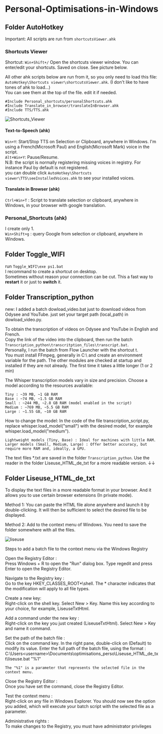 # Personal-Optimisations-in-Windows  
  
## Folder AutoHotkey

Important: All scripts are run from `shortcutsViewer.ahk`

### Shortcuts Viewer

Shortcut: `Win+Shift+/` Open the shortcuts viewer window. You can enter/edit your shortcuts. Saved on close. See picture below.
    
All other ahk scripts below are run from it, so you only need to load this file: `AutoHotkey\Shortcuts viewer\shortcutsViewer.ahk`.  (I don't like to have tones of ahk to load...)  
You can see them at the top of the file. edit it if needed.
```
#Include Personal_shortcuts/personalShortcuts.ahk
#Include Translate_in_browser/translateInBrowser.ahk
#Include TTS/TTS.ahk
```
  
![Shortcuts_Viewer](Assets/shortcutsViewer.png)

#### Text-to-Speech (ahk)

`Win+Y`: Start/Stop TTS on Selection or Clipboard, anywhere in Windows. I'm using a French(Microsoft Paul) and English(Microsoft Mark) voice in the script.   
`Alt+Win+Y`: Pause/Resume.  
N.B: the script is normally registering missing voices in registry. For instance Paul by default is not registered.  
you can double click `AutoHotkey\Shortcuts viewer\TTS\seeInstalledVoices.ahk` to see your installed voices.
  
#### Translate in Browser (ahk)

`Ctrl+Win+T` : Script to translate selection or clipboard, anywhere in Windows, in your browser with google translation. 

### Personal_Shortcuts (ahk)

I create only 1.  
`Win+Shift+g` : query Google from selection or clipboard, anywhere in Windows.

## Folder Toggle_WIFI
  
run `Toggle_WIFI\exe ps1.bat`  
I recommand to create a shortcut on desktop.  
Sometimes without reason your connection can be cut. This a fast way to **restart** it or just to **switch** it.

## Folder Transcription_python

new: I added a batch dowload_video.bat just to download videos from Odysee and YouTube. just set your target path (local_path) in dowload_video.py.
  
To obtain the transcription of videos on Odysee and YouTube in English and French.  
Copy the link of the video into the clipboard, then run the batch `Transcription_python\transcritption_files\transcript.bat`.  
Personally, I run the batch from Flow Launcher with the shortcut t.  
You must install FFmpeg, generally in C:\ and create an environment variable for the path. The other modules are checked at startup and installed if they are not already. The first time it takes a little longer (1 or 2 min)  

The Whisper transcription models vary in size and precision. Choose a model according to the resources available: 

    Tiny : ~39 MB, ~1 GB RAM
    Base : ~74 MB, ~1.5 GB RAM
    Small : ~244 MB, ~2.8 GB RAM (model enabled in the script)
    Medium : ~769 MB, ~5.5 GB RAM
    Large : ~1.55 GB, ~10 GB RAM

How to change the model: In the code of the file transcription_script.py, replace whisper.load_model("small") with the desired model, for example whisper.load_model("medium").

    Lightweight models (Tiny, Base) : Ideal for machines with little RAM.
    Larger models (Small, Medium, Large) : Offer better accuracy, but require more RAM and, ideally, a GPU.

The text files *.txt are saved in the folder `Transcription_python`. Use the reader in the folder Liseuse_HTML_de_txt for a more readable version. ↓↓


## Folder Liseuse_HTML_de_txt

To display the text files in a more readable format in your browser. And it allows you to use certain browser extensions (In private mode).

Method 1: You can paste the HTML file alone anywhere and launch it by double-clicking. It will then be sufficient to select the desired file to be displayed.

Method 2: Add to the context menu of Windows. You need to save the folder somewhere with all the files.

![liseuse](Assets/liseuse.png)

Steps to add a batch file to the context menu via the Windows Registry

Open the Registry Editor :  
    Press Windows + R to open the "Run" dialog box.
    Type regedit and press Enter to open the Registry Editor.

Navigate to the Registry key :  
    Go to the key HKEY_CLASSES_ROOT\*\shell. The * character indicates that the modification will apply to all file types.

Create a new key:  
    Right-click on the shell key.
    Select New > Key.
    Name this key according to your choice, for example, LiseuseTxtHtml.

Add a command under the new key :  
    Right-click on the key you just created (LiseuseTxtHtml).
    Select New > Key and name it command.

Set the path of the batch file :  
    Click on the command key.
    In the right pane, double-click on (Default) to modify its value.
    Enter the full path of the batch file, using the format :
    C:\Users\<username>\Documents\optimisations_perso\Liseuse_HTML_de_txt\liseuse.bat "%1"

    The "%1" is a parameter that represents the selected file in the context menu.

Close the Registry Editor :  
    Once you have set the command, close the Registry Editor.

Test the context menu :  
    Right-click on any file in Windows Explorer.
    You should now see the option you added, which will execute your batch script with the selected file as a parameter.

Administrative rights :  
    To make changes to the Registry, you must have administrator privileges
